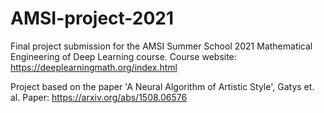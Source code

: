 # AMSI-project-2021

Final project submission for the AMSI Summer School 2021 Mathematical Engineering of Deep Learning course.
Course website: https://deeplearningmath.org/index.html

Project based on the paper 'A Neural Algorithm of Artistic Style', Gatys et. al.
Paper: https://arxiv.org/abs/1508.06576
